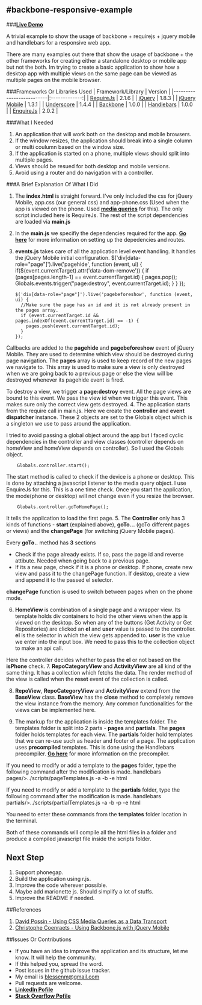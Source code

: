 #backbone-responsive-example
---
###[**Live Demo**](http://blessenm.github.io/backbone-responsive-example/)

A trivial example to show the usage of backbone + requirejs + jquery mobile and handlebars for a responsive web app.
 
There are many examples out there that show the usage of backbone + the other frameworks for creating either a standalone desktop or mobile app but not the both. Im trying to create a basic application to show how a desktop app with multiple views on the same page can be viewed as multiple pages on the mobile browser.

###Frameworks Or Libraries Used
| Framework/Library        | Version       |
|--------------------------|:-------------:|
| [RequireJs](https://github.com/jrburke/requirejs)         | 2.1.6 |
| [jQuery](https://github.com/jquery/jquery)                | 1.8.3 |
| [jQuery Mobile](https://github.com/jquery/jquery-mobile)  | 1.3.1 |
| [Underscore](https://github.com/documentcloud/underscore) | 1.4.4 |
| [Backbone](https://github.com/documentcloud/backbone)     | 1.0.0 |
| [Handlebars](https://github.com/wycats/handlebars.js)     | 1.0.0 |
| [EnquireJs](https://github.com/WickyNilliams/enquire.js)  | 2.0.2 |

###What I Needed
1. An application that will work both on the desktop and mobile browsers.
2. If the window resizes, the application should break into a single column or multi coulumn based on the window size.
3. If the application is started on a phone, multiple views should split into multiple pages.
4. Views should be resued for both desktop and mobile versions.
5. Avoid using a router and do navigation with a controller.

###A Brief Explanation Of What I Did
 1. The **index.html** is straight forward. I've only included the css for jQuery Mobile, app.css (our general css) and app-phone.css (Used when the app is viewed on the phone. Used [**media queries**](http://net.tutsplus.com/tutorials/html-css-techniques/quick-tip-a-crash-course-in-css-media-queries/) for this). The only script included here is RequireJs. The rest of the script dependencies are loaded via **main.js**
 2. In the **main.js** we specifiy the dependencies required for the app. [**Go here**](http://requirejs.org/docs/api.html) for more information on setting up the depedencies and routes. 
 3. **events.js** takes care of all the application level event handling. It handles the jQuery Mobile initial configuration. 
        $('div[data-role="page"]').live('pagehide', function (event, ui) {
          if($(event.currentTarget).attr('data-dom-remove')) {
            if (pages[pages.length-1] == event.currentTarget.id) {
              pages.pop();
              Globals.events.trigger("page:destroy", event.currentTarget.id);
            }
          }
        });
      
        $('div[data-role="page"]').live('pagebeforeshow', function (event, ui) {
          //Make sure the page has an id and it is not already present in the pages array.
          if (event.currentTarget.id && pages.indexOf(event.currentTarget.id) == -1) {
            pages.push(event.currentTarget.id);
          }
        });
 Callbacks are added to the **pagehide** and **pagebeforeshow** event of jQuery Mobile. They are used to determine which view should be destroyed during page navigation. The **pages** array is used to keep record of the new pages we navigate to. This array is used to make sure a view is only destroyed when we are going back to a previous page or else the view will be destroyed whenever its pagehide event is fired.
 
 To destroy a view, we trigger a **page:destroy** event. All the page views are bound to this event. We pass the view id when we trigger this event. This makes sure only the correct view gets destroyed.
 4. The application starts from the require call in main.js. Here we create the **controller** and **event dispatcher** instance. These 2 objects are set to the Globals object which is a singleton we use to pass around the application.
 
 I tried to avoid passing a global object around the app but I faced cyclic dependencies in the controller and view classes (controller depends on homeView and homeView depends on controller). So I used the Globals object.
 
        Globals.controller.start();
     
 The start method is called to check if the device is a phone or desktop. This is done by attaching a javascript listener to the media query object. I use EnquireJs for this. This is a one time check. Once you start the application, the mode(phone or desktop) will not change even if you resize the browser.
 
        Globals.controller.goToHomePage();
        
 It tells the application to load the first page.
 5. The **Controller** only has 3 kinds of functions - **start** (explained above), **goTo...** (goTo different pages or views) and the **changePage** (for switching jQuery Mobile pages).
 
 Every **goTo..** method has **3** sections
  * Check if the page already exists. If so, pass the page id and reverse attibute. Needed when going back to a previous page.
  * If its a new page, check if it is a phone or desktop. If phone, create new view and pass it to the changePage function.
  If desktop, create a view and append it to the passed el selector.
  
  **changePage** function is used to switch between pages when on the phone mode.
  
 6. **HomeView** is combination of a single page and a wrapper view. Its template holds div containers to hold the other views when the app is viewed on the desktop. So when any of the buttons (Get Activity or Get Repositories) are clicked an **el** and **user** value is passed to the controller. **el** is the selector in which the view gets appended to. **user** is the value we enter into the input box. We need to pass this to the collection object to make an api call.
  
 Here the controller decides whether to pass the **el** or not based on the **isPhone** check.
 7. **RepoCategoryView** and **ActivityView** are all kind of the same thing. It has a collection which fetchs the data. The render method of the view is called when the **reset** event of the collection is called.
 
 8. **RepoView**, **RepoCategoryView** and **ActivityView** extend from the **BaseView** class. **BaseView** has the **close** method to completely remove the view instance from the memory. Any common functionalities for the views can be implemented here.
 
 9. The markup for the application is inside the templates folder. The templates folder is split into 2 parts - **pages** and **partials**. The **pages** folder holds templates for each view. The **partials** folder hold templates that we can re-use such as header and footer of a page. The application uses **precompiled** templates. This is done using the Handlebars precompiler. [**Go here**](https://github.com/wycats/handlebars.js#precompiling-templates) for more information on the precompiler.
 
 If you need to modify or add a template to the **pages** folder, type the following command after the modification is made.
        handlebars pages/>../scripts/pageTemplates.js -a -b -e html
        
 If you need to modify or add a template to the **partials** folder, type the following command after the modification is made.
        handlebars partials/>../scripts/partialTemplates.js -a -b -p -e html
        
 You need to enter these commands from the **templates** folder location in the terminal.
 
 Both of these commands will compile all the html files in a folder and produce a compiled javascript file inside the scripts folder.
 
## Next Step
1. Support phonegap.
2. Build the application using r.js.
3. Improve the code wherever possible.
4. Maybe add marionette js. Should simplify a lot of stuffs.
5. Improve the README if needed.

##References
1. [David Possin - Using CSS Media Queries as a Data Transport](http://randomjavascript.blogspot.in/2013/02/using-css-media-queries-as-data.html)
2. [Christophe Coenraets - Using Backbone.js with jQuery Mobile](http://coenraets.org/blog/2012/03/using-backbone-js-with-jquery-mobile/)
 
##Issues Or Contributions
* If you have an idea to improve the application and its structure, let me know. It will help the community.
* If this helped you, spread the word.
* Post issues in the github issue tracker.
*  My email is blessenm@gmail.com
*  Pull requests are welcome.
*  [__LinkedIn Pofile__](http://in.linkedin.com/pub/blessan-mathew/24/605/730 "LinkedIn Profie")
*  [__Stack Overflow Pofile__](http://stackoverflow.com/users/548568/blessenm "Stack Overflow Pofile")